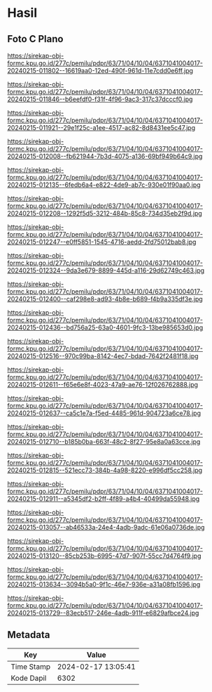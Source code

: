 # Hasil

## Foto C Plano

https://sirekap-obj-formc.kpu.go.id/277c/pemilu/pdpr/63/71/04/10/04/6371041004017-20240215-011802--16619aa0-12ed-490f-961d-11e7cdd0e6ff.jpg

https://sirekap-obj-formc.kpu.go.id/277c/pemilu/pdpr/63/71/04/10/04/6371041004017-20240215-011846--b6eefdf0-f31f-4f96-9ac3-317c37dcccf0.jpg

https://sirekap-obj-formc.kpu.go.id/277c/pemilu/pdpr/63/71/04/10/04/6371041004017-20240215-011921--29e1f25c-a1ee-4517-ac82-8d8431ee5c47.jpg

https://sirekap-obj-formc.kpu.go.id/277c/pemilu/pdpr/63/71/04/10/04/6371041004017-20240215-012008--fb621944-7b3d-4075-a136-69bf949b64c9.jpg

https://sirekap-obj-formc.kpu.go.id/277c/pemilu/pdpr/63/71/04/10/04/6371041004017-20240215-012135--6fedb6a4-e822-4de9-ab7c-930e01f90aa0.jpg

https://sirekap-obj-formc.kpu.go.id/277c/pemilu/pdpr/63/71/04/10/04/6371041004017-20240215-012208--1292f5d5-3212-484b-85c8-734d35eb2f9d.jpg

https://sirekap-obj-formc.kpu.go.id/277c/pemilu/pdpr/63/71/04/10/04/6371041004017-20240215-012247--e0ff5851-1545-4716-aedd-2fd75012bab8.jpg

https://sirekap-obj-formc.kpu.go.id/277c/pemilu/pdpr/63/71/04/10/04/6371041004017-20240215-012324--9da3e679-8899-445d-a116-29d62749c463.jpg

https://sirekap-obj-formc.kpu.go.id/277c/pemilu/pdpr/63/71/04/10/04/6371041004017-20240215-012400--caf298e8-ad93-4b8e-b689-f4b9a335df3e.jpg

https://sirekap-obj-formc.kpu.go.id/277c/pemilu/pdpr/63/71/04/10/04/6371041004017-20240215-012436--bd756a25-63a0-4601-9fc3-13be985653d0.jpg

https://sirekap-obj-formc.kpu.go.id/277c/pemilu/pdpr/63/71/04/10/04/6371041004017-20240215-012516--970c99ba-8142-4ec7-bdad-7642f2481f18.jpg

https://sirekap-obj-formc.kpu.go.id/277c/pemilu/pdpr/63/71/04/10/04/6371041004017-20240215-012611--f65e6e8f-4023-47a9-ae76-12f026762888.jpg

https://sirekap-obj-formc.kpu.go.id/277c/pemilu/pdpr/63/71/04/10/04/6371041004017-20240215-012637--ca5c1e7a-f5ed-4485-961d-904723a6ce78.jpg

https://sirekap-obj-formc.kpu.go.id/277c/pemilu/pdpr/63/71/04/10/04/6371041004017-20240215-012710--b185b0ba-663f-48c2-8f27-95e8a0a63cce.jpg

https://sirekap-obj-formc.kpu.go.id/277c/pemilu/pdpr/63/71/04/10/04/6371041004017-20240215-012815--521ecc73-384b-4a98-8220-e996df5cc258.jpg

https://sirekap-obj-formc.kpu.go.id/277c/pemilu/pdpr/63/71/04/10/04/6371041004017-20240215-012911--a5345df2-b2ff-4f89-a4b4-40499da55948.jpg

https://sirekap-obj-formc.kpu.go.id/277c/pemilu/pdpr/63/71/04/10/04/6371041004017-20240215-013057--ab46533a-24e4-4adb-9adc-61e06a0736de.jpg

https://sirekap-obj-formc.kpu.go.id/277c/pemilu/pdpr/63/71/04/10/04/6371041004017-20240215-013120--85cb253b-6995-47d7-907f-55cc7d4764f9.jpg

https://sirekap-obj-formc.kpu.go.id/277c/pemilu/pdpr/63/71/04/10/04/6371041004017-20240215-013634--3094b5a0-9f1c-46e7-936e-a31a08fb1596.jpg

https://sirekap-obj-formc.kpu.go.id/277c/pemilu/pdpr/63/71/04/10/04/6371041004017-20240215-013729--83ecb517-246e-4adb-911f-e6829afbce24.jpg


## Metadata

| Key        | Value               |
| ---------- | ------------------- |
| Time Stamp | 2024-02-17 13:05:41 |
| Kode Dapil | 6302                |



